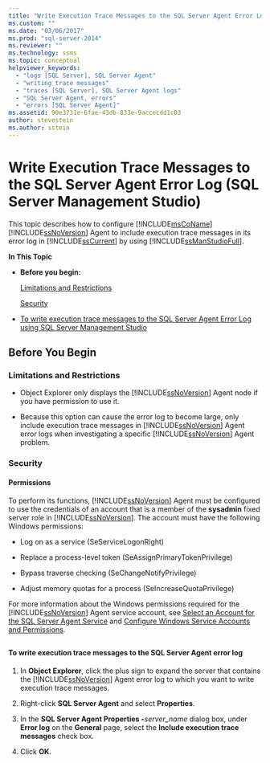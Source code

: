 ```yaml
---
title: "Write Execution Trace Messages to the SQL Server Agent Error Log (SQL Server Management Studio) | Microsoft Docs"
ms.custom: ""
ms.date: "03/06/2017"
ms.prod: "sql-server-2014"
ms.reviewer: ""
ms.technology: ssms
ms.topic: conceptual
helpviewer_keywords: 
  - "logs [SQL Server], SQL Server Agent"
  - "writing trace messages"
  - "traces [SQL Server], SQL Server Agent logs"
  - "SQL Server Agent, errors"
  - "errors [SQL Server Agent]"
ms.assetid: 90e3731e-6fae-43db-833e-9accecdd1c03
author: stevestein
ms.author: sstein
---
```

# Write Execution Trace Messages to the SQL Server Agent Error Log (SQL Server Management Studio)
  This topic describes how to configure [!INCLUDE[msCoName](../../includes/msconame-md.md)] [!INCLUDE[ssNoVersion](../../includes/ssnoversion-md.md)] Agent to include execution trace messages in its error log in [!INCLUDE[ssCurrent](../../includes/sscurrent-md.md)] by using [!INCLUDE[ssManStudioFull](../../includes/ssmanstudiofull-md.md)].  
  
 **In This Topic**  
  
-   **Before you begin:**  
  
     [Limitations and Restrictions](#Restrictions)  
  
     [Security](#Security)  
  
-   [To write execution trace messages to the SQL Server Agent Error Log using SQL Server Management Studio](#SSMSProcedure)  
  
##  <a name="BeforeYouBegin"></a> Before You Begin  
  
###  <a name="Restrictions"></a> Limitations and Restrictions  
  
-   Object Explorer only displays the [!INCLUDE[ssNoVersion](../../includes/ssnoversion-md.md)] Agent node if you have permission to use it.  
  
-   Because this option can cause the error log to become large, only include execution trace messages in [!INCLUDE[ssNoVersion](../../includes/ssnoversion-md.md)] Agent error logs when investigating a specific [!INCLUDE[ssNoVersion](../../includes/ssnoversion-md.md)] Agent problem.  
  
###  <a name="Security"></a> Security  
  
####  <a name="Permissions"></a> Permissions  
 To perform its functions, [!INCLUDE[ssNoVersion](../../includes/ssnoversion-md.md)] Agent must be configured to use the credentials of an account that is a member of the **sysadmin** fixed server role in [!INCLUDE[ssNoVersion](../../includes/ssnoversion-md.md)]. The account must have the following Windows permissions:  
  
-   Log on as a service (SeServiceLogonRight)  
  
-   Replace a process-level token (SeAssignPrimaryTokenPrivilege)  
  
-   Bypass traverse checking (SeChangeNotifyPrivilege)  
  
-   Adjust memory quotas for a process (SeIncreaseQuotaPrivilege)  
  
 For more information about the Windows permissions required for the [!INCLUDE[ssNoVersion](../../includes/ssnoversion-md.md)] Agent service account, see [Select an Account for the SQL Server Agent Service](select-an-account-for-the-sql-server-agent-service.md) and [Configure Windows Service Accounts and Permissions](../../database-engine/configure-windows/configure-windows-service-accounts-and-permissions.md).  
  
##  <a name="SSMSProcedure"></a>   
#### To write execution trace messages to the SQL Server Agent error log  
  
1.  In **Object Explorer**, click the plus sign to expand the server that contains the [!INCLUDE[ssNoVersion](../../includes/ssnoversion-md.md)] Agent error log to which you want to write execution trace messages.  
  
2.  Right-click **SQL Server Agent** and select **Properties**.  
  
3.  In the **SQL Server Agent Properties -**_server_name_ dialog box, under **Error log** on the **General** page, select the **Include execution trace messages** check box.  
  
4.  Click **OK**.  
  
  
